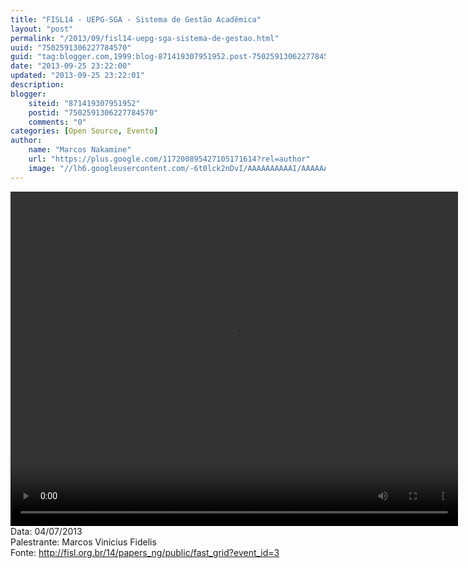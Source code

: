 ```yaml
---
title: "FISL14 - UEPG-SGA - Sistema de Gestão Acadêmica"
layout: "post"
permalink: "/2013/09/fisl14-uepg-sga-sistema-de-gestao.html"
uuid: "7502591306227784570"
guid: "tag:blogger.com,1999:blog-871419307951952.post-7502591306227784570"
date: "2013-09-25 23:22:00"
updated: "2013-09-25 23:22:01"
description: 
blogger:
    siteid: "871419307951952"
    postid: "7502591306227784570"
    comments: "0"
categories: [Open Source, Evento]
author: 
    name: "Marcos Nakamine"
    url: "https://plus.google.com/117200895427105171614?rel=author"
    image: "//lh6.googleusercontent.com/-6t0lck2nDvI/AAAAAAAAAAI/AAAAAAAAOBw/_9ON3AiIr48/s32-c/photo.jpg"
---
```


<div class="css-full-post-content js-full-post-content">
<video controls="" height="535" width="716"><source src="http://hemingway.softwarelivre.org/fisl14/high/40a/sala40a-high-201307041159.ogg" type="video/ogg"></source>Your browser does not support the video tag.</video>Data: 04/07/2013<br>Palestrante: Marcos Vinicius Fidelis<br>Fonte: <a href="http://fisl.org.br/14/papers_ng/public/fast_grid?event_id=3">http://fisl.org.br/14/papers_ng/public/fast_grid?event_id=3</a>
</div>
